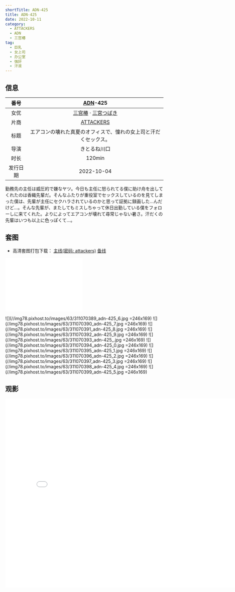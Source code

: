 ```yaml
---
shortTitle: ADN-425
title: ADN-425
date: 2022-10-11
category:
  - ATTACKERS
  - ADN
  - 三宫椿
tag:
  - 巨乳
  - 女上司
  - 办公室
  - 强奸
  - 汗液
---
```


## 信息

番号 | [ADN](/category/ADN/)-425
:-: | :-: 
女优 | [三宫椿](/category/三宫椿/) · [三宮つばき](/category/三宫椿/)
片商 | [ATTACKERS](/category/ATTACKERS/)
标题 | エアコンの壊れた真夏のオフィスで、憧れの女上司と汗だくセックス。
导演 | きとるね川口
时长 | 120min
发行日期 | 2022-10-04

勤務先の主任は威圧的で嫌なヤツ。今日も主任に怒られてる僕に助け舟を出してくれたのは香織先輩だ。そんなふたりが重役室でセックスしているのを見てしまった僕は、先輩が主任にセクハラされているのかと思って証拠に録画した…んだけど…。そんな先輩が、またしてもミスしちゃって休日出勤している僕をフォローしに来てくれた。よりによってエアコンが壊れて尋常じゃない暑さ。汗だくの先輩はいつも以上に色っぽくて…。

## 套图

* 高清套图打包下载： [主线(密码: attackers)](//url87.ctfile.com/f/37076987-690586091-a2c56a?p=adnn) [备线](https://pixhost.to/gallery/rM3lN/download)

<iframe width="246" height="169" src="//dood.wf/e/hlt5j2rbzm8yomz9tp2kx1g55yqjjlxo" scrolling="no" frameborder="0" allowfullscreen="true"></iframe>

![](//img78.pixhost.to/images/63/311070389_adn-425_6.jpg =246x169)
![](//img78.pixhost.to/images/63/311070390_adn-425_7.jpg =246x169)
![](//img78.pixhost.to/images/63/311070391_adn-425_8.jpg =246x169)
![](//img78.pixhost.to/images/63/311070392_adn-425_9.jpg =246x169)
![](//img78.pixhost.to/images/63/311070393_adn-425_.jpg =246x169)
![](//img78.pixhost.to/images/63/311070394_adn-425_0.jpg =246x169)
![](//img78.pixhost.to/images/63/311070395_adn-425_1.jpg =246x169)
![](//img78.pixhost.to/images/63/311070396_adn-425_2.jpg =246x169)
![](//img78.pixhost.to/images/63/311070397_adn-425_3.jpg =246x169)
![](//img78.pixhost.to/images/63/311070398_adn-425_4.jpg =246x169)
![](//img78.pixhost.to/images/63/311070399_adn-425_5.jpg =246x169)

## 观影

<iframe width="800" height="600" src="//dood.wf/e/axgad6mk8snthukh40x2sfkpzvzo3uqy" scrolling="no" frameborder="0" allowfullscreen="true"></iframe>